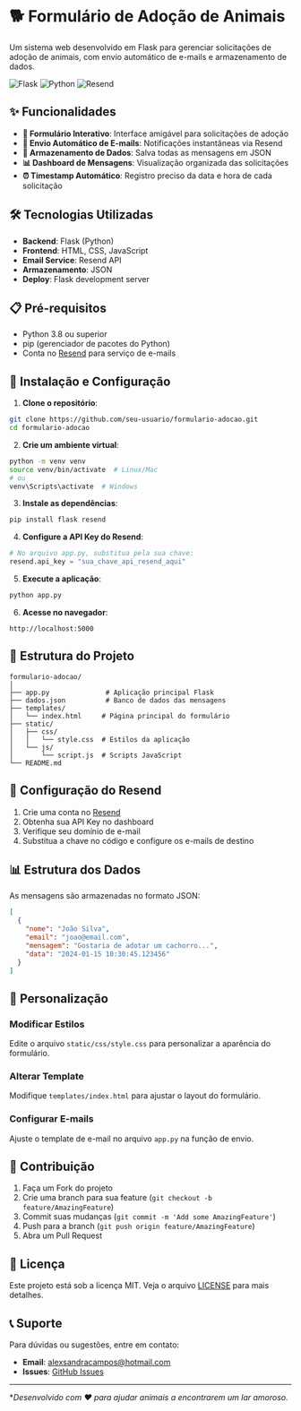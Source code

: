 
# 🐕 Formulário de Adoção de Animais

Um sistema web desenvolvido em Flask para gerenciar solicitações de adoção de animais, com envio automático de e-mails e armazenamento de dados.

![Flask](https://img.shields.io/badge/Flask-2.3.3-green)
![Python](https://img.shields.io/badge/Python-3.8%2B-blue)
![Resend](https://img.shields.io/badge/Email-Resend-orange)

## ✨ Funcionalidades

- **📝 Formulário Interativo**: Interface amigável para solicitações de adoção
- **📧 Envio Automático de E-mails**: Notificações instantâneas via Resend
- **💾 Armazenamento de Dados**: Salva todas as mensagens em JSON
- **📊 Dashboard de Mensagens**: Visualização organizada das solicitações
- **⏰ Timestamp Automático**: Registro preciso da data e hora de cada solicitação

## 🛠️ Tecnologias Utilizadas

- **Backend**: Flask (Python)
- **Frontend**: HTML, CSS, JavaScript
- **Email Service**: Resend API
- **Armazenamento**: JSON
- **Deploy**: Flask development server

## 📋 Pré-requisitos

- Python 3.8 ou superior
- pip (gerenciador de pacotes do Python)
- Conta no [Resend](https://resend.com) para serviço de e-mails

## 🚀 Instalação e Configuração

1. **Clone o repositório**:
```bash
git clone https://github.com/seu-usuario/formulario-adocao.git
cd formulario-adocao
```

2. **Crie um ambiente virtual**:
```bash
python -m venv venv
source venv/bin/activate  # Linux/Mac
# ou
venv\Scripts\activate  # Windows
```

3. **Instale as dependências**:
```bash
pip install flask resend
```

4. **Configure a API Key do Resend**:
```python
# No arquivo app.py, substitua pela sua chave:
resend.api_key = "sua_chave_api_resend_aqui"
```

5. **Execute a aplicação**:
```bash
python app.py
```

6. **Acesse no navegador**:
```
http://localhost:5000
```

## 📁 Estrutura do Projeto

```
formulario-adocao/
│
├── app.py              # Aplicação principal Flask
├── dados.json          # Banco de dados das mensagens
├── templates/
│   └── index.html     # Página principal do formulário
├── static/
│   ├── css/
│   │   └── style.css  # Estilos da aplicação
│   └── js/
│       └── script.js  # Scripts JavaScript
└── README.md
```

## 🔧 Configuração do Resend

1. Crie uma conta no [Resend](https://resend.com)
2. Obtenha sua API Key no dashboard
3. Verifique seu domínio de e-mail
4. Substitua a chave no código e configure os e-mails de destino

## 📊 Estrutura dos Dados

As mensagens são armazenadas no formato JSON:
```json
[
  {
    "nome": "João Silva",
    "email": "joao@email.com",
    "mensagem": "Gostaria de adotar um cachorro...",
    "data": "2024-01-15 10:30:45.123456"
  }
]
```

## 🎨 Personalização

### Modificar Estilos
Edite o arquivo `static/css/style.css` para personalizar a aparência do formulário.

### Alterar Template
Modifique `templates/index.html` para ajustar o layout do formulário.

### Configurar E-mails
Ajuste o template de e-mail no arquivo `app.py` na função de envio.

## 🤝 Contribuição

1. Faça um Fork do projeto
2. Crie uma branch para sua feature (`git checkout -b feature/AmazingFeature`)
3. Commit suas mudanças (`git commit -m 'Add some AmazingFeature'`)
4. Push para a branch (`git push origin feature/AmazingFeature`)
5. Abra um Pull Request

## 📝 Licença

Este projeto está sob a licença MIT. Veja o arquivo [LICENSE](LICENSE) para mais detalhes.

## 📞 Suporte

Para dúvidas ou sugestões, entre em contato:

- **Email**: alexsandracampos@hotmail.com
- **Issues**: [GitHub Issues](https://github.com/seu-usuario/formulario-adocao/issues)

---

**Desenvolvido com ❤️ para ajudar animais a encontrarem um lar amoroso.*


